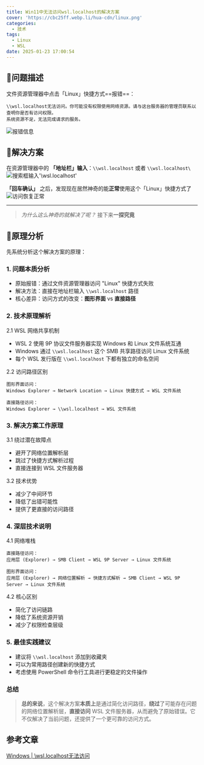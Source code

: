 ```yaml
---
title: Win11中无法访问wsl.localhost的解决方案
cover: 'https://cbc25ff.webp.li/hua-cdn/linux.png'
categories:
  - 技术
tags:
  - Linux
  - WSL
date: 2025-01-23 17:00:54
---
```



## 📝问题描述

文件资源管理器中点击「Linux」快捷方式==报错==：

```
\\wsl.localhost无法访问。你可能没有权限使用网络资源。请与这台服务器的管理员联系以查明你是否有访问权限。
系统资源不足，无法完成请求的服务。
```

![报错信息](https://cbc25ff.webp.li/hua-cdn/%E6%8A%A5%E9%94%99%E4%BF%A1%E6%81%AF.png)


## 🎯解决方案

在资源管理器中的 **「地址栏」输入**：`\\wsl.localhost` 或者 `\\wsl.localhost\`
![搜索框输入'\\wsl.localhost'](https://cbc25ff.webp.li/hua-cdn/%E8%AE%BF%E9%97%AE%E6%81%A2%E5%A4%8D%E6%AD%A3%E5%B8%B8.png)

**「回车确认」** 之后，发现现在居然神奇的能**正常**使用这个「Linux」快捷方式了
![访问恢复正常](https://cbc25ff.webp.li/hua-cdn/%E6%90%9C%E7%B4%A2%E6%A1%86%E8%BE%93%E5%85%A5%E2%80%98__wsl.localhost%E2%80%99.png)


---

> *为什么这么神奇的就解决了呢？* 接下来**一探究竟**

## 🔎原理分析

先系统分析这个解决方案的原理：

### 1. 问题本质分析

- 原始报错：通过文件资源管理器访问 "Linux" 快捷方式失败
- 解决方法：直接在地址栏输入 `\\wsl.localhost` 路径
- 核心差异：访问方式的改变：**图形界面** vs **直接路径**

### 2. 技术原理解析

2.1 WSL 网络共享机制

- WSL 2 使用 9P 协议文件服务器实现 Windows 和 Linux 文件系统互通
- Windows 通过 `\\wsl.localhost` 这个 SMB 共享路径访问 Linux 文件系统
- 每个 WSL 发行版在 `\\wsl.localhost` 下都有独立的命名空间

2.2 访问路径区别

```
图形界面访问：
Windows Explorer → Network Location → Linux 快捷方式 → WSL 文件系统

直接路径访问：
Windows Explorer → \\wsl.localhost → WSL 文件系统
```

### 3. 解决方案工作原理

3.1 绕过潜在故障点

- 避开了网络位置解析层
- 跳过了快捷方式解析过程
- 直接连接到 WSL 文件服务器

3.2 技术优势

- 减少了中间环节
- 降低了出错可能性
- 提供了更直接的访问路径

### 4. 深层技术说明

4.1 网络堆栈

```
直接路径访问：
应用层 (Explorer) → SMB Client → WSL 9P Server → Linux 文件系统

图形界面访问：
应用层 (Explorer) → 网络位置解析 → 快捷方式解析 → SMB Client → WSL 9P Server → Linux 文件系统
```

4.2 核心区别

- 简化了访问链路
- 降低了系统资源开销
- 减少了权限检查层级

### 5. 最佳实践建议

- 建议将 `\\wsl.localhost` 添加到收藏夹
- 可以为常用路径创建新的快捷方式
- 考虑使用 PowerShell 命令行工具进行更稳定的文件操作

### 总结

>**总的来说**，这个解决方案**本质上**是通过简化访问路径，**绕过**了可能存在问题的网络位置解析层，**直接访问** WSL 文件服务器，从而避免了原始错误。它不仅解决了当前问题，还提供了一个更可靠的访问方式。

## 参考文章

[Windows | \\wsl.localhost无法访问](https://blog.csdn.net/I_feige/article/details/131604353?spm=1001.2101.3001.6650.2&utm_medium=distribute.pc_relevant.none-task-blog-2%7Edefault%7EBlogCommendFromBaidu%7ECtr-2-131604353-blog-130945732.235%5Ev43%5Epc_blog_bottom_relevance_base4&depth_1-utm_source=distribute.pc_relevant.none-task-blog-2%7Edefault%7EBlogCommendFromBaidu%7ECtr-2-131604353-blog-130945732.235%5Ev43%5Epc_blog_bottom_relevance_base4)
